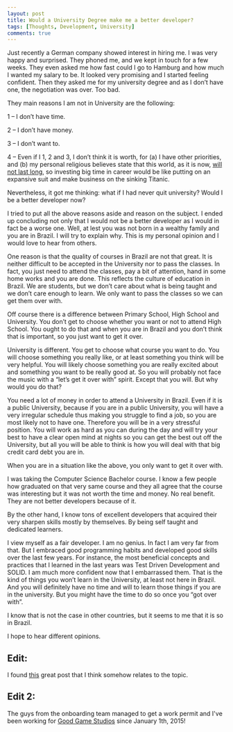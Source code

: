 ```yaml
---
layout: post
title: Would a University Degree make me a better developer?
tags: [Thoughts, Development, University]
comments: true
---
```


Just recently a German company showed interest in hiring me. I was very happy and surprised. They phoned me, and we kept in touch for a few weeks. They even asked me how fast could I go to Hamburg and how much I wanted my salary to be. It looked very promising and I started feeling confident. Then they asked me for my university degree and as I don’t have one, the negotiation was over. Too bad.

They main reasons I am not in University are the following:

1 – I don’t have time.

2 – I don’t have money.

3 – I don’t want to.

4 – Even if I 1, 2 and 3, I don’t think it is worth, for (a) I have other priorities, and (b) my personal religious believes state that this world, as it is now, [will not last long](http://www.jw.org/en/publications/books/bible-teach/are-we-living-in-the-last-days/), so investing big time in career would be like putting on an expansive suit and make business on the sinking Titanic.

Nevertheless, it got me thinking: what if I had never quit university? Would I be a better developer now?

I tried to put all the above reasons aside and reason on the subject. I ended up concluding not only that I would not be a better developer as I would in fact be a worse one. Well, at lest you was not born in a wealthy family and you are in  Brazil. I will try to explain why. This is my personal opinion and I would love to hear from others.

One reason is that the quality of courses in Brazil are not that great. It is neither difficult to be accepted in the University nor to pass the classes. In fact, you just need to attend the classes, pay a bit of attention, hand in some home works and you are done. This reflects the culture of education in Brazil. We are students, but we don’t care about what is being taught and we don’t care enough to learn. We only want to pass the classes so we can get them over with.

Off course there is a difference between Primary School, High School and University. You don’t get to choose whether you want or not to attend High School. You ought to do that and when you are in Brazil and you don’t think that is important, so you just want to get it over.

University is different. You get to choose what course you want to do. You will choose something you really like, or at least something you think will be very helpful. You will likely choose something you are really excited about and something you want to be really good at. So you will probably not face the music with a “let’s get it over with” spirit. Except that you will. But why would you do that?

You need a lot of money in order to attend a University in Brazil. Even if it is a public University, because if you are in a public University, you will have a very irregular schedule thus making you struggle to find a job, so you are most likely not to have one. Therefore you will be in a very stressful position. You will work as hard as you can during the day and will try your best to have a clear open mind at nights so you can get the best out off the University, but all you will be able to think is how you will deal with that big credit card debt you are in.

When you are in a situation like the above, you only want to get it over with.

I was taking the Computer Science Bachelor course. I know a few people how graduated on that very same course and they all agree that the course was interesting but it was not worth the time and money. No real benefit. They are not better developers because of it.

By the other hand, I know tons of excellent developers that acquired their very sharpen skills mostly  by themselves. By being self taught and dedicated learners.

I view myself as a fair developer. I am no genius. In fact I am very far from that. But I embraced good programming habits and developed good skills over the last few years. For instance, the most beneficial concepts and practices that I learned in the last years was Test Driven Development and SOLID. I am much more confident now that I embarrassed them. That is the kind of things you won’t learn in the University, at least not here in Brazil. And you will definitely have no time and will to learn those things if you are in the university. But you might have the time to do so once you “got over with”.

I know that is not the case in other countries, but it seems to me that it is so in Brazil.

I hope to hear different opinions.

## Edit:
I found [this](codeulate.com/2011/06/programmer-resumes-are-deprecated/) great post that I think somehow relates to the topic.

## Edit 2:

The guys from the onboarding team managed to get a work permit and I've been working for [Good Game Studios](http://goodgamestudios.com) since January 1th, 2015!
